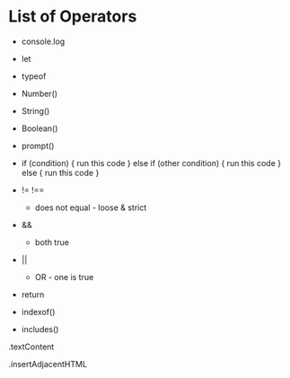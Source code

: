# List of Operators

- console.log
- let
- typeof
- Number()
- String()
- Boolean()
- prompt()

- if (condition) {
  run this code
  } else if (other condition) {
  run this code
  } else {
  run this code
  }

- != !==
  - does not equal - loose & strict
- &&
  - both true
- ||

  - OR - one is true

- return

- indexof()
- includes()

.textContent

.insertAdjacentHTML
